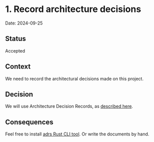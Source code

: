 # 1. Record architecture decisions

Date: 2024-09-25

## Status

Accepted

## Context

We need to record the architectural decisions made on this project.

## Decision

We will use Architecture Decision Records, as [described here](https://adr.github.io/).

## Consequences

Feel free to install [adrs Rust CLI tool](https://github.com/joshrotenberg/adrs). Or write the documents by hand.
